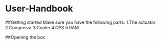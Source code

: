 # User-Handbook

##Getting started
Make sure you have the following parts:
1.The actuator
2.Compressr 
3.Cooler 
4.CPS
5.RAM

##Opening the box

